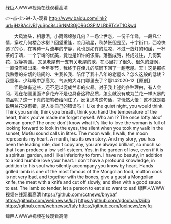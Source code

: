 
绿巨人WWW视频在线观看高清




👉-点-此-进-入-观看  http://www.baidu.com/link?url=jHz8AcivB1yuSpc8sJSrNM3GjOR6OSPiMLRbBTcVT1O&wd




　　大风渡头，相思泪，小雨绵绵愁几何？一场尘世恋，一份千年缘，一段凡尘情，穿过几何楼台水榭？回望重逢，凉月疏星，秋梦怅但是至。十字街口，西凉快透了的心，在等待一片流年的宁静，竟也是如许的荒凉，不过一盏灯的和缓，一杯茶的宁靖，一个宁靖的优美，竟也是如许的侈靡。落墨成殇，终成过往，几何繁花，寂静凋谢。
又见老屋有一支有关老屋的歌，在心里打了很久、很久的漩涡，一直没有唱出来。今年春节，我终于在侄儿的陪同下回了一趟老屋。天！这是那栋我熟悉的亲切的热闹的、生我长我、陪伴了我十八年的老屋么？怎么这般的低矮？我童年、少年眼中那高大、气派的大斗门哪里去了？那142020-12【原创】
　　但是单有这些，还不足以促成兰市的火暴。对于我上述的各种理由，有人会问，现在花圃里面许多花卉不是也具备这种品质，怎么就没有成为兰花一样火暴的商品呢？这一下真的把笔者给问住了。反复思考这句话，才恍然大悟：这不就是要说明兰花没有错，是人类自己的错误吗！
Like the quiet night, you would think.
Think you smile, think you breath, think you hand the temperature of the heart, think you've made me forget myself.
Who am I?
The once lofty aloof woman gone?
The once don't know what it's like to love the woman is full of looking forward to look in the eyes, the silent when you took my walk in the sunset, MuGu sound calls in litres.
The moon walk, I walk, the moon represents my heart.
A month, has its own story.
And my story, you has been the leading role, don't copy any, you are always brilliant, so much so that I can produce a low self-esteem.
Yes, in the garden of love, even if it is a spiritual garden, and I like inferiority to form.
I have no beauty, in addition to a kind humble love your heart.
I don't have a profound knowledge, in addition to his soul who silently accompany you know by heart.
Hands grilled lamb is one of the most famous of the Mongolian food, mutton cook is not very bad, and together with the bones, give a guest a Mongolian knife, the meat with a knife and cut off slowly, and then with a good sauce to eat.
The lamb so tender, let a person to eat also want to eat!
绿巨人WWW视频在线观看高清 https://github.com/cctnews/bnybaf
https://github.com/webnewse/kizj
https://github.com/qdouban/lziibb
https://github.com/webnewse/fuly
https://github.com/foolnews/zwjfq





绿巨人WWW视频在线观看高清
